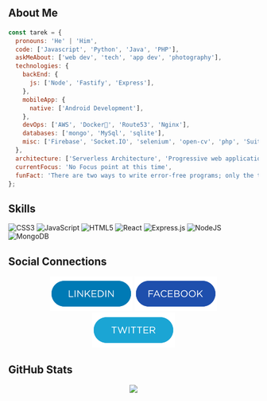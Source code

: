 ## About Me

```javascript
const tarek = {
  pronouns: 'He' | 'Him',
  code: ['Javascript', 'Python', 'Java', 'PHP'],
  askMeAbout: ['web dev', 'tech', 'app dev', 'photography'],
  technologies: {
    backEnd: {
      js: ['Node', 'Fastify', 'Express'],
    },
    mobileApp: {
      native: ['Android Development'],
    },
    devOps: ['AWS', 'Docker🐳', 'Route53', 'Nginx'],
    databases: ['mongo', 'MySql', 'sqlite'],
    misc: ['Firebase', 'Socket.IO', 'selenium', 'open-cv', 'php', 'SuiteApp'],
  },
  architecture: ['Serverless Architecture', 'Progressive web applications', 'Single page applications'],
  currentFocus: 'No Focus point at this time',
  funFact: 'There are two ways to write error-free programs; only the third one works',
};
```

## Skills

![CSS3](https://img.shields.io/badge/css3-%231572B6.svg?style=for-the-badge&logo=css3&logoColor=white) ![JavaScript](https://img.shields.io/badge/javascript-%23323330.svg?style=for-the-badge&logo=javascript&logoColor=%23F7DF1E) ![HTML5](https://img.shields.io/badge/html5-%23E34F26.svg?style=for-the-badge&logo=html5&logoColor=white) ![React](https://img.shields.io/badge/react-%2320232a.svg?style=for-the-badge&logo=react&logoColor=%2361DAFB) ![Express.js](https://img.shields.io/badge/express.js-%23404d59.svg?style=for-the-badge&logo=express&logoColor=%2361DAFB) ![NodeJS](https://img.shields.io/badge/node.js-6DA55F?style=for-the-badge&logo=node.js&logoColor=white) ![MongoDB](https://img.shields.io/badge/MongoDB-%234ea94b.svg?style=for-the-badge&logo=mongodb&logoColor=white)

## Social Connections

<div align='center'>

<a href="https://www.linkedin.com/in/-tarekul-islam/"><img height='70' src="https://github.com/itarek99/itarek99/blob/main/images/icons/linkedin.png" alt="LinkedIn Button"/></a>
<a href="https://facebook.com/tarek161803/"><img height='70' src="https://github.com/itarek99/itarek99/blob/main/images/icons/facebook.png" alt="Facebook Button"/></a>
<a href="https://twitter.com/tarek161803/"><img height='70' src="https://github.com/itarek99/itarek99/blob/main/images/icons/twitter.png" alt="LinkedIn Button"/></a>

</div>

## GitHub Stats

<div align='center'>

![](https://github-readme-streak-stats.herokuapp.com/?user=itarek99&theme=react&hide_border=true)

</div>
